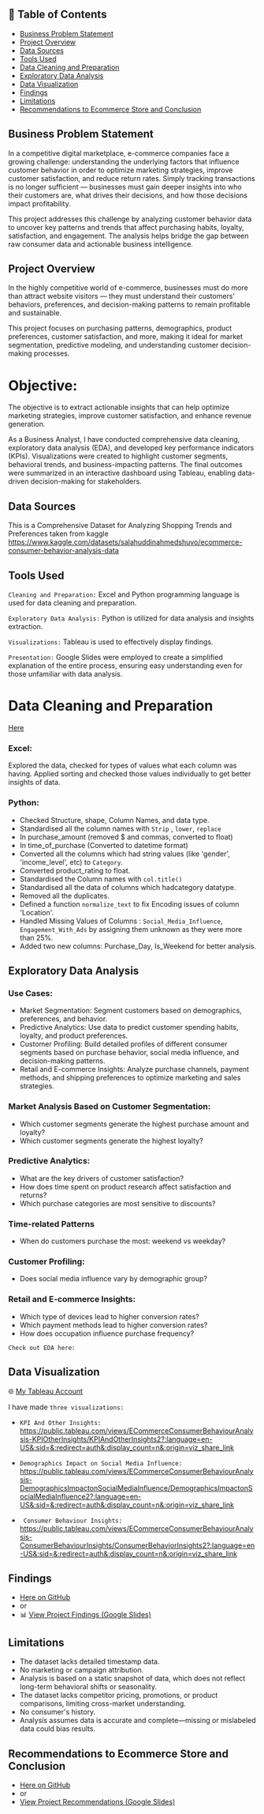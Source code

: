 ## 📑 Table of Contents

- [Business Problem Statement](#business-problem-statement)
- [Project Overview](#project-overview)
- [Data Sources](#data-sources)
- [Tools Used](#tools-used)
- [Data Cleaning and Preparation](#data-cleaning-and-preparation)
- [Exploratory Data Analysis](#exploratory-data-analysis)
- [Data Visualization](#data-visualization)
- [Findings](#findings)
- [Limitations](#limitations)
- [Recommendations to Ecommerce Store and Conclusion](#recommendations-to-ecommerce-store-and-conclusion)




## Business Problem Statement
In a competitive digital marketplace, e-commerce companies face a growing challenge: understanding the underlying factors that influence customer behavior in order to optimize marketing strategies, improve customer satisfaction, and reduce return rates. Simply tracking transactions is no longer sufficient — businesses must gain deeper insights into who their customers are, what drives their decisions, and how those decisions impact profitability.

This project addresses this challenge by analyzing customer behavior data to uncover key patterns and trends that affect purchasing habits, loyalty, satisfaction, and engagement. The analysis helps bridge the gap between raw consumer data and actionable business intelligence.



## Project Overview
In the highly competitive world of e-commerce, businesses must do more than attract website visitors — they must understand their customers’ behaviors, preferences, and decision-making patterns to remain profitable and sustainable.

 This project focuses on purchasing patterns, demographics, product preferences, customer satisfaction, and more, making it ideal for market segmentation, predictive modeling, and understanding customer decision-making processes.

# Objective:
The objective is to extract actionable insights that can help optimize marketing strategies, improve customer satisfaction, and enhance revenue generation.

As a Business Analyst, I have conducted comprehensive data cleaning, exploratory data analysis (EDA), and developed key performance indicators (KPIs). Visualizations were created to highlight customer segments, behavioral trends, and business-impacting patterns. The final outcomes were summarized in an interactive dashboard using Tableau, enabling data-driven decision-making for stakeholders.




## Data Sources
This is  a Comprehensive Dataset for Analyzing Shopping Trends and Preferences taken from kaggle
https://www.kaggle.com/datasets/salahuddinahmedshuvo/ecommerce-consumer-behavior-analysis-data



## Tools Used
```Cleaning and Preparation:``` Excel and Python programming language is used for data cleaning and preparation. 

```Exploratory Data Analysis:``` Python is utilized for data analysis and insights extraction.

```Visualizations:``` Tableau is used to effectively display findings.

```Presentation:``` Google Slides were employed to create a simplified explanation of the entire process, ensuring easy understanding even for those unfamiliar with data analysis.



# Data Cleaning and Preparation

[ Here](Ecommerce%20Data%20Cleaning.ipynb)

### Excel: 
 Explored the data, checked for types of values what each column was having. 
Applied sorting and checked those values individually to get better insights of data. 

### Python:
- Checked Structure, shape, Column Names, and data type.
- Standardised all the column names with ```Strip``` , ```lower```, ```replace```
-  In purchase_amount (removed $ and commas, converted to float)
-  In time_of_purchase (Converted to datetime format)
-  Converted all the columns which had string values (like 'gender', 'income_level', etc) to ```Category```.
-  Converted product_rating to float.
-  Standardised the Column names with ```col.title()```
-  Standardised all the data of columns which hadcategory datatype.
-  Removed all the duplicates.
-  Defined a function ```normalize_text``` to fix Encoding issues of column 'Location'.
-  Handled Missing Values of Columns : ```Social_Media_Influence```, ```Engagement_With_Ads``` by assigning them unknown as they were more than 25%.
-  Added two new columns: Purchase_Day,	Is_Weekend for better analysis.




## Exploratory Data Analysis
### Use Cases:
- Market Segmentation: Segment customers based on demographics, preferences, and behavior.
- Predictive Analytics: Use data to predict customer spending habits, loyalty, and product preferences.
- Customer Profiling: Build detailed profiles of different consumer segments based on purchase behavior, social media influence, and decision-making patterns.
- Retail and E-commerce Insights: Analyze purchase channels, payment methods, and shipping preferences to optimize marketing and sales strategies.



### Market Analysis Based on Customer Segmentation:
- Which customer segments generate the highest purchase amount and loyalty?
- Which customer segments generate the highest loyalty?

### Predictive Analytics:
- What are the key drivers of customer satisfaction?
- How does time spent on product research affect satisfaction and returns?
- Which purchase categories are most sensitive to discounts?

### Time-related Patterns
- When do customers purchase the most: weekend vs weekday?

### Customer Profiling:
- Does social media influence vary by demographic group?


### Retail and E-commerce Insights:
- Which type of devices lead to higher conversion rates?
- Which payment methods lead to higher conversion rates?
- How does occupation influence purchase frequency?

```Check out EDA here:``` 


## Data Visualization

🌐 [My Tableau Account](https://public.tableau.com/app/profile/riya.rawal/vizzes)

I have made ```three visualizations:```

- ```KPI And Other Insights:```
  https://public.tableau.com/views/ECommerceConsumerBehaviourAnalysis-KPIOtherInsights/KPIAndOtherInsights2?:language=en-US&:sid=&:redirect=auth&:display_count=n&:origin=viz_share_link

- ```Demographics Impact on Social Media Influence:```
   https://public.tableau.com/views/ECommerceConsumerBehaviourAnalysis-DemographicsImpactonSocialMediaInfluence/DemographicsImpactonSocialMediaInfluence2?:language=en-US&:sid=&:redirect=auth&:display_count=n&:origin=viz_share_link

- ``` Consumer Behaviour Insights:``` https://public.tableau.com/views/ECommerceConsumerBehaviourAnalysis-ConsumerBehaviourInsights/ConsumerBehaviorInsights2?:language=en-US&:sid=&:redirect=auth&:display_count=n&:origin=viz_share_link


## Findings
- [Here on GitHub](Findings_Report.pdf)
- or
- 📊 [View Project Findings (Google Slides)](https://docs.google.com/presentation/d/1cSv68ydSse_6y8mKTV6svWxxf-qjB6ulk7xhdi_mc54/view?usp=sharing)



## Limitations
- The dataset lacks detailed timestamp data.
- No marketing or campaign attribution.
- Analysis is based on a static snapshot of data, which does not reflect long-term behavioral shifts or seasonality.
- The dataset lacks competitor pricing, promotions, or product comparisons, limiting cross-market understanding.
- No consumer's history.
- Analysis assumes data is accurate and complete—missing or mislabeled data could bias results.

## Recommendations to Ecommerce Store and Conclusion
- [Here on GitHub](Recommendations_Report.pdf)
- or
- [View Project Recommendations (Google Slides)](https://docs.google.com/presentation/d/1mlCu9diZBTaS7nTDd0VCtNe6us_e7zkvzHdt_8nvyMw/edit?usp=sharing)













